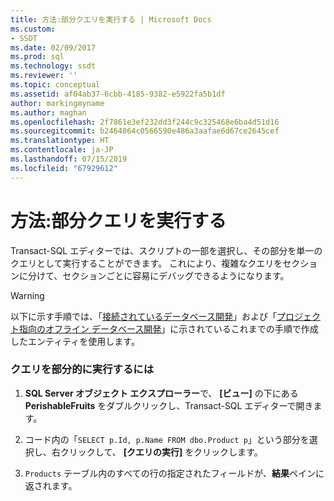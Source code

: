 ```yaml
---
title: 方法:部分クエリを実行する | Microsoft Docs
ms.custom:
- SSDT
ms.date: 02/09/2017
ms.prod: sql
ms.technology: ssdt
ms.reviewer: ''
ms.topic: conceptual
ms.assetid: af04ab37-6cbb-4185-9382-e5922fa5b1df
author: markingmyname
ms.author: maghan
ms.openlocfilehash: 2f7861e3ef232dd3f244c9c325468e6ba4d51d16
ms.sourcegitcommit: b2464064c0566590e486a3aafae6d67ce2645cef
ms.translationtype: HT
ms.contentlocale: ja-JP
ms.lasthandoff: 07/15/2019
ms.locfileid: "67929612"
---
```

# <a name="how-to-execute-a-partial-query"></a>方法:部分クエリを実行する
Transact\-SQL エディターでは、スクリプトの一部を選択し、その部分を単一のクエリとして実行することができます。 これにより、複雑なクエリをセクションに分けて、セクションごとに容易にデバッグできるようになります。  
  
> [!WARNING]  
> 以下に示す手順では、「[接続されているデータベース開発](../ssdt/connected-database-development.md)」および「[プロジェクト指向のオフライン データベース開発](../ssdt/project-oriented-offline-database-development.md)」に示されているこれまでの手順で作成したエンティティを使用します。  
  
### <a name="to-partially-execute-a-query"></a>クエリを部分的に実行するには  
  
1.  **SQL Server オブジェクト エクスプローラー**で、 **[ビュー]** の下にある **PerishableFruits** をダブルクリックし、Transact\-SQL エディターで開きます。  
  
2.  コード内の「`SELECT p.Id, p.Name FROM dbo.Product p`」という部分を選択し、右クリックして、 **[クエリの実行]** をクリックします。  
  
3.  `Products` テーブル内のすべての行の指定されたフィールドが、**結果**ペインに返されます。  
  

